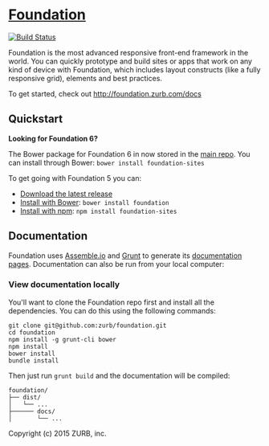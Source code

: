 # [Foundation](http://foundation.zurb.com)

[![Build Status](https://travis-ci.org/zurb/foundation.svg)](https://travis-ci.org/zurb/foundation)


Foundation is the most advanced responsive front-end framework in the world. You can quickly prototype and build sites or apps that work on any kind of device with Foundation, which includes layout constructs (like a fully responsive grid), elements and best practices.

To get started, check out <http://foundation.zurb.com/docs>


## Quickstart

**Looking for Foundation 6?**

The Bower package for Foundation 6 in now stored in the [main repo](https://github.com/zurb/foundation-sites). You can install through Bower: `bower install foundation-sites`


To get going with Foundation 5 you can:

  * [Download the latest release](http://foundation.zurb.com/develop/download.html)
  * [Install with Bower](http://bower.io): `bower install foundation`
  * [Install with npm](http://npmjs.com): `npm install foundation-sites`

## Documentation

Foundation uses [Assemble.io](http://assemble.io) and [Grunt](http://gruntjs.com/) to generate its [documentation pages](http://foundation.zurb.com/docs). Documentation can also be run from your local computer:

### View documentation locally

You'll want to clone the Foundation repo first and install all the dependencies. You can do this using the following commands:

```
git clone git@github.com:zurb/foundation.git
cd foundation
npm install -g grunt-cli bower
npm install
bower install
bundle install
```

Then just run `grunt build` and the documentation will be compiled:

```
foundation/
├── dist/
│   └── ...
├────── docs/
│       └── ...
```

Copyright (c) 2015 ZURB, inc.
